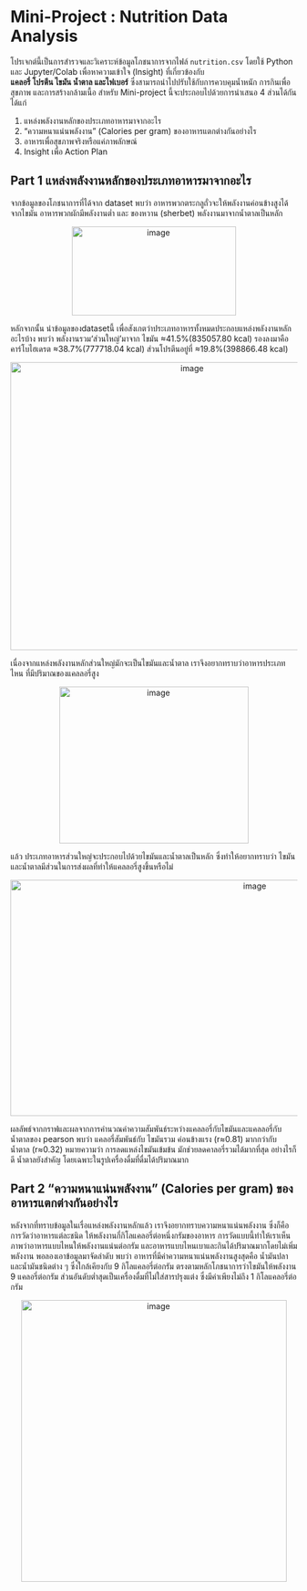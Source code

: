 # Mini-Project : Nutrition Data Analysis
โปรเจกต์นี้เป็นการสำรวจและวิเคราะห์ข้อมูลโภชนาการจากไฟล์ `nutrition.csv`  โดยใช้ Python และ Jupyter/Colab เพื่อหาความเข้าใจ (Insight) ที่เกี่ยวข้องกับ  
**แคลอรี่ โปรตีน ไขมัน น้ำตาล และไฟเบอร์**  ซึ่งสามารถนำไปปรับใช้กับการควบคุมน้ำหนัก การกินเพื่อสุขภาพ และการสร้างกล้ามเนื้อ
สำหรับ Mini-project นี้จะประกอบไปด้วยการนำเสนอ 4 ส่วนได้กัน ได้แก่
1) แหล่งพลังงานหลักของประเภทอาหารมาจากอะไร
2) “ความหนาแน่นพลังงาน” (Calories per gram) ของอาหารแตกต่างกันอย่างไร
3) อาหารเพื่อสุขภาพจริงหรือแค่ภาพลักษณ์
4) Insight เพื่อ Action Plan

## Part 1 แหล่งพลังงานหลักของประเภทอาหารมาจากอะไร
จากข้อมูลของโภชนาการที่ได้จาก dataset พบว่า อาหารพวกตระกลูถั่วจะให้พลังงานค่อนข้างสูงได้จากไขมัน อาหารพวกผักมีพลังงานต่ำ 
และ ของหวาน (sherbet) พลังงานมาจากน้ำตาลเป็นหลัก

<p align="center">
<img width="288" height="156" alt="image" src="https://github.com/user-attachments/assets/cd87bd89-177b-4484-9b2e-4cae506dddaf" />
</p>

หลักจากนั้น นำข้อมูลของdatasetนี้ เพื่อสังเกตว่าประเภทอาหารทั้งหมดประกอบแหล่งพลังงานหลักอะไรบ้าง พบว่า พลังงานรวม‘ส่วนใหญ่’มาจาก 
ไขมัน ≈41.5%(835057.80 kcal) รองลงมาคือคาร์โบไฮเดรต ≈38.7%(777718.04 kcal)  ส่วนโปรตีนอยู่ที่ ≈19.8%(398866.48 kcal)

<p align="center">
<img width="622" height="505" alt="image" src="https://github.com/user-attachments/assets/98032d6a-2d25-4184-8d04-d5bc803cd16f" />
</p>

เนื่องจากแหล่งพลังงานหลักส่วนใหญ่มักจะเป็นไขมันและน้ำตาล เราจึงอยากทราบว่าอาหารประเภทไหน ที่มีปริมาณของแคลลอรี่สูง

<p align="center">
<img width="332" height="275" alt="image" src="https://github.com/user-attachments/assets/e1f61923-1b78-4fef-90cf-b8ebed304dd0" />
</p>

แล้ว ประเภทอาหารส่วนใหญ่จะประกอบไปด้วยไขมันและน้ำตาลเป็นหลัก ซึ่งทำให้อยากทราบว่า ไขมันและน้ำตาลมีส่วนในการส่งผลที่ทำให้แคลลอรี่สูงขึ้นหรือไม่

<p align="center">
<img width="842" height="414" alt="image" src="https://github.com/user-attachments/assets/9354545e-3b54-45a7-958f-cef8cb708dd4" />
</p>

ผลลัพธ์จากกราฟและผลจากการคำนวณค่าความสัมพันธ์ระหว่างแคลลอรี่กับไขมันและแคลลอรี่กับน้ำตาลของ pearson พบว่า แคลอรี่สัมพันธ์กับ ไขมันรวม ค่อนข้างแรง (r≈0.81) 
มากกว่ากับ น้ำตาล (r≈0.32) หมายความว่า การลดแหล่งไขมันเข้มข้น มักช่วยลดคาลอรี่รวมได้มากที่สุด อย่างไรก็ดี น้ำตาลยังสำคัญ โดยเฉพาะในรูปเครื่องดื่มที่ดื่มได้ปริมาณมาก


## Part 2 “ความหนาแน่นพลังงาน” (Calories per gram) ของอาหารแตกต่างกันอย่างไร
หลังจากที่ทราบข้อมูลในเรื่อแหล่งพลังงานหลักแล้ว เราจึงอยากทราบความหนาแน่นพลังงาน ซึ่งก็คือการวัดว่าอาหารแต่ละชนิด ให้พลังงานกี่กิโลแคลอรี่ต่อหนึ่งกรัมของอาหาร 
การวัดแบบนี้ทำให้เราเห็นภาพว่าอาหารแบบไหนให้พลังงานแน่นต่อกรัม และอาหารแบบไหนเบาและกินได้ปริมาณมากโดยไม่เพิ่มพลังงาน
พอลองเอาข้อมูลมาจัดลำดับ พบว่า อาหารที่มีค่าความหนาแน่นพลังงานสูงสุดคือ น้ำมันปลา และน้ำมันชนิดต่าง ๆ ซึ่งใกล้เคียงกับ 9 กิโลแคลอรี่ต่อกรัม 
ตรงตามหลักโภชนาการว่าไขมันให้พลังงาน 9 แคลอรี่ต่อกรัม ส่วนอันดับต่ำสุดเป็นเครื่องดื่มที่ไม่ใส่สารปรุงแต่ง ซึ่งมีค่าเพียงไม่ถึง 1 กิโลแคลอรี่ต่อกรัม


<p align="center">
<img width="466" height="494" alt="image" src="https://github.com/user-attachments/assets/4f2d9892-ef13-4947-88d7-1e67122ff887" />
</p>
